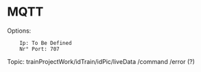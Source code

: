 # MQTT

Options:

        Ip: To Be Defined
        Nr° Port: 707

Topic: 
                trainProjectWork/idTrain/idPic/liveData
                                              /command
                                              /error (?)
